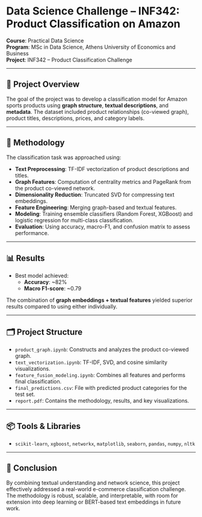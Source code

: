 # Data Science Challenge – INF342: Product Classification on Amazon

**Course**: Practical Data Science  
**Program**: MSc in Data Science, Athens University of Economics and Business  
**Project**: INF342 – Product Classification Challenge

---

## 🧠 Project Overview

The goal of the project was to develop a classification model for Amazon sports products using **graph structure**, **textual descriptions**, and **metadata**. The dataset included product relationships (co-viewed graph), product titles, descriptions, prices, and category labels.

---

## 🔧 Methodology

The classification task was approached using:

- **Text Preprocessing**: TF-IDF vectorization of product descriptions and titles.
- **Graph Features**: Computation of centrality metrics and PageRank from the product co-viewed network.
- **Dimensionality Reduction**: Truncated SVD for compressing text embeddings.
- **Feature Engineering**: Merging graph-based and textual features.
- **Modeling**: Training ensemble classifiers (Random Forest, XGBoost) and logistic regression for multi-class classification.
- **Evaluation**: Using accuracy, macro-F1, and confusion matrix to assess performance.

---

## 📊 Results

- Best model achieved:
  - **Accuracy**: ~82%
  - **Macro F1-score**: ~0.79

The combination of **graph embeddings + textual features** yielded superior results compared to using either individually.

---

## 🗂️ Project Structure

- `product_graph.ipynb`: Constructs and analyzes the product co-viewed graph.
- `text_vectorization.ipynb`: TF-IDF, SVD, and cosine similarity visualizations.
- `feature_fusion_modeling.ipynb`: Combines all features and performs final classification.
- `final_predictions.csv`: File with predicted product categories for the test set.
- `report.pdf`: Contains the methodology, results, and key visualizations.

---

## 📦 Tools & Libraries

- `scikit-learn`, `xgboost`, `networkx`, `matplotlib`, `seaborn`, `pandas`, `numpy`, `nltk`

---

## 📌 Conclusion

By combining textual understanding and network science, this project effectively addressed a real-world e-commerce classification challenge. The methodology is robust, scalable, and interpretable, with room for extension into deep learning or BERT-based text embeddings in future work.
